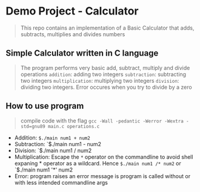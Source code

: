 # Demo Project - Calculator
> This repo contains an implementation of a Basic Calculator that adds, subtracts, multiplies and divides numbers

## Simple Calculator written in C language
> The program performs very basic add, subtract, multiply and divide operations
`addition`: adding two integers
`subtraction`: subtracting two integers
`multiplication`: multiplying two integers
`division`: dividing two integers. Error occures when you try to divide by a zero

## How to use program
> compile code with the flag `gcc -Wall -pedantic -Werror -Wextra -std=gnu89 main.c operations.c`
- Addition: `$./main num1 + num2`
- Subtraction: `$./main num1 - num2 
- Division: `$./main num1 / num2
- Multiplication: Escape the `*` operator on the commandline to avoid shell expaning * operator as a wildcard. Hence `$./main num1 /* num2` or `$./main num1 '*' num2
- Error: program raises an error message is program is called without or with less intended commandline args
